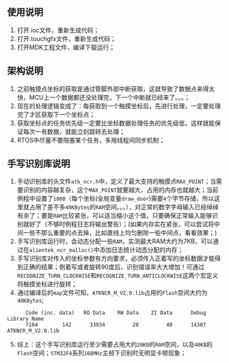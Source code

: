 ## 使用说明
1. 打开.ioc文件，重新生成代码；
2. 打开.touchgfx文件，重新生成代码；
3. 打开MDK工程文件，编译下载运行；

## 架构说明
1. 之前触摸点坐标的获取是通过管脚外部中断获取，这就导致了数据点来得太快，MCU上一个数据都还没处理完，下一个中断就已经来了。。。；
2. 现在的处理逻辑变成了：每获取到一个触摸坐标后，先进行处理，一定要处理完了才区获取下一个坐标点；
3. 获取坐标点的任务优先级一定要比坐标数据处理任务的优先级低，这样就能保证每次一有数据，就能立刻跳转去处理；
4. RTOS中尽量不要阻塞某个任务，多用线程间同步机制；

## 手写识别库说明
1. 手动识别库的头文件`atk_ncr.h`中，定义了最大支持的触摸点`MAX_POINT`；当需要识别的内容越复杂，这个`MAX_POINT`就要越大，占用的内存也就越大；当前例程中设置了`1000`（每个坐标(全局变量`draw_door`)需要`4`个字节存储，所以这里就占用了差不多`40KBytes`的`RAM`空间。。。），对正常的数字字母输入已经绰绰有余了；要是`RAM`比较紧张，可以适当缩小这个值，只要确保正常输入能够识别就好了（不够时例程日志将输出警告）；(如果内存实在紧张，可以尝试将中间一些不那么重要的点去掉，比如直线上均匀删除一些中间点，看看效果；)
2. 手写识别库运行时，会动态分配一些`RAM`，实测最大RAM大约为7KB，可以通过在`alientek_ncr_malloc()`中添加日志统计动态分配的内存；
3. 手写识别库对传入的坐标参数有方向要求，必须传入正着写的坐标数据才能得到正确的结果；倒着写或者旋转90度后，识别错误率大大增加！可通过`RECOGNIZE_TURN_CLOCKWISE`和`RECOGNIZE_TURN_ANTICLOCKWISE`这两个宏定义将触摸坐标进行旋转；
4. 通过编译后的`map`文件可知，`ATKNCR_M_V2.0.lib`占用的`Flash`空间大约为`40KBytes`;
```
      Code (inc. data)   RO Data    RW Data    ZI Data      Debug   Library Name
      7104        142      33934         28         40      14307   ATKNCR_M_V2.0.lib
```
5. 综上：这个手写识别库运行至少需要占用大约`20KB`的`RAM`空间，以及`40KB`的`Flash`空间；`STM32F4`系列`168MHz`主频下识别时无明显卡顿现象；